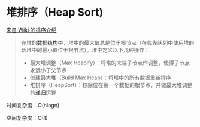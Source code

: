 # 堆排序（Heap Sort)

[来自 Wiki 的排序介绍](https://zh.wikipedia.org/wiki/%E5%A0%86%E6%8E%92%E5%BA%8F)

> 在堆的[数据结构](https://zh.wikipedia.org/wiki/資料結構)中，堆中的最大值总是位于根节点（在优先队列中使用堆的话堆中的最小值位于根节点）。堆中定义以下几种操作：
>
> - 最大堆调整（Max Heapify）：将堆的末端子节点作调整，使得子节点永远小于父节点
> - 创建最大堆（Build Max Heap）：将堆中的所有数据重新排序
> - 堆排序（HeapSort）：移除位在第一个数据的根节点，并做最大堆调整的[递归](https://zh.wikipedia.org/wiki/遞迴)运算

时间复杂度：O(nlogn)

空间复杂度：O(1)

